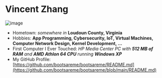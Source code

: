 # Vincent Zhang

![image](https://github.com/user-attachments/assets/8e0e9709-e23e-4bcd-bcb9-56864c42ff5e)

- Hometown: *somewhere in* **Loudoun County, Virginia**
- Hobbies: **App Programming, Cybersecurity, IoT, Virtual Machines, Computer Network Design, Kernel Development, ...**
- First Computer I Ever Touched: *HP Media Center PC with **512 MB of RAM** and **AMD Athlon 64 CPU** running **Windows XP***
- My GitHub Profile: [https://github.com/bootsareme/bootsareme/README.md](https://github.com/bootsareme/bootsareme/blob/main/README.md)

